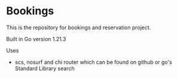 # Bookings

This is the repository for bookings and reservation project.

Built in Go version 1.21.3

Uses
  - scs, nosurf and chi router which can be found on github or go's Standard Library search